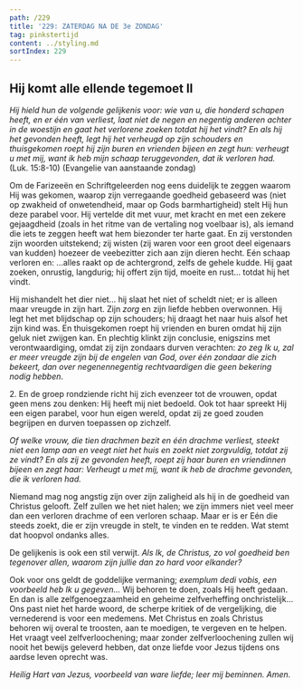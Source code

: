 ```yaml
---
path: /229
title: '229: ZATERDAG NA DE 3e ZONDAG'
tag: pinkstertijd
content: ../styling.md
sortIndex: 229
---
```


## Hij komt alle ellende tegemoet II

_Hij hield hun de volgende gelijkenis voor: wie van u, die honderd schapen heeft, en er één van verliest, laat niet de negen en negentig anderen achter in de woestijn en gaat het verlorene zoeken totdat hij het vindt? En als hij het gevonden heeft, legt hij het verheugd op zijn schouders en thuisgekomen roept hij zijn buren en vrienden bijeen en zegt hun: verheugt u met mij, want ik heb mijn schaap teruggevonden, dat ik verloren had._ (Luk. 15:8-10) (Evangelie van aanstaande zondag)

Om de Farizeeën en Schriftgeleerden nog eens duidelijk te zeggen waarom Hij was gekomen, waarop zijn verregaande goedheid gebaseerd was (niet op zwakheid of onwetendheid, maar op Gods barmhartigheid) stelt Hij hun deze parabel voor. Hij vertelde dit met vuur, met kracht en met een zekere gejaagdheid (zoals in het ritme van de vertaling nog voelbaar is), als iemand die iets te zeggen heeft wat hem biezonder ter harte gaat. En zij verstonden zijn woorden uitstekend; zij wisten (zij waren voor een groot deel eigenaars van kudden) hoezeer de veebezitter zich aan zijn dieren hecht. Eén schaap verloren en: ...alles raakt op de achtergrond, zelfs de gehele kudde. Hij gaat zoeken, onrustig, langdurig; hij offert zijn tijd, moeite en rust... totdat hij het vindt.

Hij mishandelt het dier niet... hij slaat het niet of scheldt niet; er is alleen maar vreugde in zijn hart. Zijn _zorg_ en zijn liefde hebben overwonnen. Hij legt het met blijdschap op zijn schouders; hij draagt het naar huis alsof het zijn kind was. En thuisgekomen roept hij vrienden en buren omdat hij zijn geluk niet zwijgen kan. En plechtig klinkt zijn conclusie, enigszins met verontwaardiging, omdat zij zijn zondaars durven verachten: _zo zeg Ik u, zal er meer vreugde zijn bij de engelen van God, over één zondaar die zich bekeert, dan over negenennegentig rechtvaardigen die geen bekering nodig hebben_.

2\. En de groep rondziende richt hij zich evenzeer tot de vrouwen, opdat geen mens zou denken: Hij heeft mij niet bedoeld. Ook tot haar spreekt Hij een eigen parabel, voor hun eigen wereld, opdat zij ze goed zouden begrijpen en durven toepassen op zichzelf.

_Of welke vrouw, die tien drachmen bezit en één drachme verliest, steekt niet een lamp aan en veegt niet het huis en zoekt niet zorgvuldig, totdat zij ze vindt? En als zij ze gevonden heeft, roept zij haar buren en vriendinnen bijeen en zegt haar: Verheugt u met mij, want ik heb de drachme gevonden, die ik verloren had._

Niemand mag nog angstig zijn over zijn zaligheid als hij in de goedheid van Christus gelooft. Zelf zullen we het niet halen; we zijn immers niet veel meer dan een verloren drachme of een verloren schaap. Maar er is er Eén die steeds zoekt, die er zijn vreugde in stelt, te vinden en te redden. Wat stemt dat hoopvol ondanks alles.

De gelijkenis is ook een stil verwijt. _Als Ik, de Christus, zo vol goedheid ben tegenover allen, waarom zijn jullie dan zo hard voor elkander?_

Ook voor ons geldt de goddelijke vermaning; _exemplum dedi vobis, een voorbeeld heb Ik u gegeven..._ Wij behoren te doen, zoals Hij heeft gedaan. En dan is alle zelfgenoegzaamheid en geheime zelfverheffing onchristelijk... Ons past niet het harde woord, de scherpe kritiek of de vergelijking, die vernederend is voor een medemens. Met Christus en zoals Christus behoren wij overal te troosten, aan te moedigen, te vergeven en te helpen. Het vraagt veel zelfverloochening; maar zonder zelfverloochening zullen wij nooit het bewijs geleverd hebben, dat onze liefde voor Jezus tijdens ons aardse leven oprecht was.

_Heilig Hart van Jezus, voorbeeld van ware liefde; leer mij beminnen. Amen._
